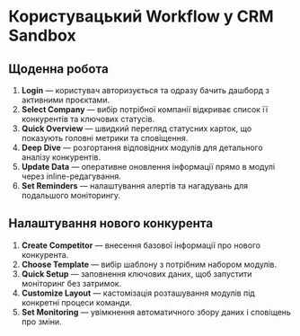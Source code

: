 # Користувацький Workflow у CRM Sandbox

## Щоденна робота
1. **Login** — користувач авторизується та одразу бачить дашборд з активними проєктами.
2. **Select Company** — вибір потрібної компанії відкриває список її конкурентів та ключових статусів.
3. **Quick Overview** — швидкий перегляд статусних карток, що показують головні метрики та сповіщення.
4. **Deep Dive** — розгортання відповідних модулів для детального аналізу конкурентів.
5. **Update Data** — оперативне оновлення інформації прямо в модулі через inline-редагування.
6. **Set Reminders** — налаштування алертів та нагадувань для подальшого моніторингу.

## Налаштування нового конкурента
1. **Create Competitor** — внесення базової інформації про нового конкурента.
2. **Choose Template** — вибір шаблону з потрібним набором модулів.
3. **Quick Setup** — заповнення ключових даних, щоб запустити моніторинг без затримок.
4. **Customize Layout** — кастомізація розташування модулів під конкретні процеси команди.
5. **Set Monitoring** — увімкнення автоматичного збору даних і сповіщень про зміни.
